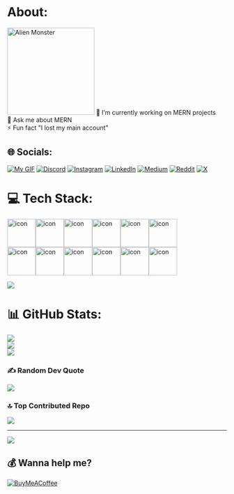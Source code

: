 #  About:
<img src="https://raw.githubusercontent.com/Tarikul-Islam-Anik/Animated-Fluent-Emojis/master/Emojis/Smilies/Alien%20Monster.png" alt="Alien Monster" width="200" height="200" />
🔭 I’m currently working on MERN projects<br>💬 Ask me about MERN<br>⚡ Fun fact "I lost my main account"



## 🌐 Socials:
[![My GIF](https://user-images.githubusercontent.com/74038190/235294002-8aafea24-3179-45af-91d9-412ad7ff5359.gif)](https://phuke.vercel.app)
[![Discord](https://img.shields.io/badge/Discord-%237289DA.svg?logo=discord&logoColor=white)](https://discord.gg/Phuke@1390) [![Instagram](https://img.shields.io/badge/Instagram-%23E4405F.svg?logo=Instagram&logoColor=white)](https://instagram.com/uix_phuke) [![LinkedIn](https://img.shields.io/badge/LinkedIn-%230077B5.svg?logo=linkedin&logoColor=white)](https://linkedin.com/in/rohan-in) [![Medium](https://img.shields.io/badge/Medium-12100E?logo=medium&logoColor=white)](https://medium.com/@UiX) [![Reddit](https://img.shields.io/badge/Reddit-%23FF4500.svg?logo=Reddit&logoColor=white)](https://reddit.com/user/phu-ke) [![X](https://img.shields.io/badge/X-black.svg?logo=X&logoColor=white)](https://x.com/rohanphuke) 

# 💻 Tech Stack:
<div style="display: flex; align-items: flex-start;"><img src="https://techstack-generator.vercel.app/js-icon.svg" alt="icon" width="65" height="65" /><img src="https://techstack-generator.vercel.app/ts-icon.svg" alt="icon" width="65" height="65" /><img src="https://techstack-generator.vercel.app/cpp-icon.svg" alt="icon" width="65" height="65" /><img src="https://techstack-generator.vercel.app/react-icon.svg" alt="icon" width="65" height="65" /><img src="https://techstack-generator.vercel.app/redux-icon.svg" alt="icon" width="65" height="65" /><img src="https://techstack-generator.vercel.app/python-icon.svg" alt="icon" width="65" height="65" /></div><div style="display: flex; align-items: flex-start;"><img src="https://techstack-generator.vercel.app/django-icon.svg" alt="icon" width="65" height="65" /><img src="https://techstack-generator.vercel.app/restapi-icon.svg" alt="icon" width="65" height="65" /><img src="https://techstack-generator.vercel.app/github-icon.svg" alt="icon" width="65" height="65" /><img src="https://techstack-generator.vercel.app/aws-icon.svg" alt="icon" width="65" height="65" /><img src="https://techstack-generator.vercel.app/mysql-icon.svg" alt="icon" width="65" height="65" /><img src="https://techstack-generator.vercel.app/java-icon.svg" alt="icon" width="65" height="65" /></div>

<p style="display: flex; align-items: flex-start;">
  <a href="https://skillicons.dev">
    <img src="https://skillicons.dev/icons?i=git,bootstrap,express,git,nextjs,nodejs,ai,ps" />
  </a>
</p>


# 📊 GitHub Stats:
![](https://github-readme-stats.vercel.app/api?username=uixPhuke&theme=transparent&hide_border=true&include_all_commits=true&count_private=false)<br/>
![](https://github-readme-streak-stats.herokuapp.com/?user=uixPhuke&theme=transparent&hide_border=true)<br/>
![](https://github-readme-stats.vercel.app/api/top-langs/?username=uixPhuke&theme=transparent&hide_border=true&include_all_commits=true&count_private=false&layout=compact)

### ✍️ Random Dev Quote
![](https://quotes-github-readme.vercel.app/api?type=vetical&theme=tokyonight)

### 🔝 Top Contributed Repo
![](https://github-contributor-stats.vercel.app/api?username=uixPhuke&limit=5&theme=dark&combine_all_yearly_contributions=true)

---
[![](https://visitcount.itsvg.in/api?id=uixPhuke&icon=10&color=13)](https://visitcount.itsvg.in)

  ## 💰 Wanna help me?
  [![BuyMeACoffee](https://img.shields.io/badge/Buy%20Me%20a%20Coffee-ffdd00?style=for-the-badge&logo=buy-me-a-coffee&logoColor=black)](https://buymeacoffee.com/uixphuke) 

  
<!-- Proudly created with GPRM ( https://gprm.itsvg.in ) -->
